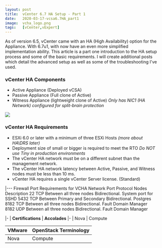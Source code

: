 ```yaml
---
layout: post
title:  vCenter 6.7 HA Setup - Part 1
date:   2020-03-17-vcsa6.7HA_part1
image:  vcha_logo.png
tags:   [vCenter,vExpert]
---
```

As of version 6.5, vCenter came with an HA (High Availability) option for the Appliance. With 6.7u1, with now have an even more simplified implementation ability. This article is a part one introduction to the HA setup process and some of the basic requirements. I will create additional posts which detail the advanced setup as well as some of the troubleshooting I've used.

<h3>vCenter HA Components</h3>

- Active Appliance (Deployed vCSA)
- Passive Appliance (Full clone of Active)
- Witness Appliance (lightweight clone of Active)
    <i>Only has NIC1 (HA Network) configured for split-brain protection </i>

![]({{site.baseurl}}/img/vcha_logo_basic.png)

<h3>vCenter HA Requirements</h3>

- ESXi 6.0 or later with a minimum of three ESXi Hosts <i>(more about HA\DRS later)</i>
- Deployment size of small or bigger is required to meet the RTO
    <i>Do NOT use Tiny in production environments</i>
- The vCenter HA network must be on a different subnet than the management network.
- The vCenter HA network latency between Active, Passive, and Witness nodes must be less than 10 ms.
- vCenter HA requires a single vCenter Server license. (Standard)

|---
Firewall Port Requirements for VCHA Network
Port	Protocol	Nodes	Description
22	TCP	Between all three nodes Bidirectional.	System port for SSHD
5432	TCP	Between Primary and Secondary Bidirectional.	Postgres
8182	TCP	Between all three nodes Bidirectional.	Fault Domain Manager
8182	UDP	Between all three nodes Bidirectional.	Fault Domain Manager

|-
| **Certifications** | **Accolades**
|-
| Nova | Compute

VMware | OpenStack Terminology
------------ | -------------
Nova | Compute
